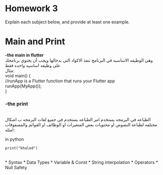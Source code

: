 # Homework 3

Explain each subject below, and provide at least one example.

# Main and Print

**-the main in flutter**
<br/>
وهي الوظيفه الاساسيه في البرنامج تنفذ الاكواد التي بدخالها ويجب أن يحتوي برنامجك على وظيفه اساسيه واحده فقط
<br/>
مثال:
<br/>
 void main() {
 <br/>
 //runApp is a Flutter function that runs your Flutter app
 <br/>
  runApp(MyApp());  
}

### -the print 
<br/>
الطباعه في البرمجه يستخدم امر الطباعه يستخدم في جميع لغات البرمجه ب اشكال مختلفه لطباعة النصوص او محتويات بعض المتغيرات او الوظائف او القوائم والمصفوفات
<br/>
امثله:
<br/>

in python 
<br/>

    print("khaled")
<br/>
* Syntax
* Data Types 
* Variable  & Const 
* String interpolation 
* Operators 
* Null Safety
